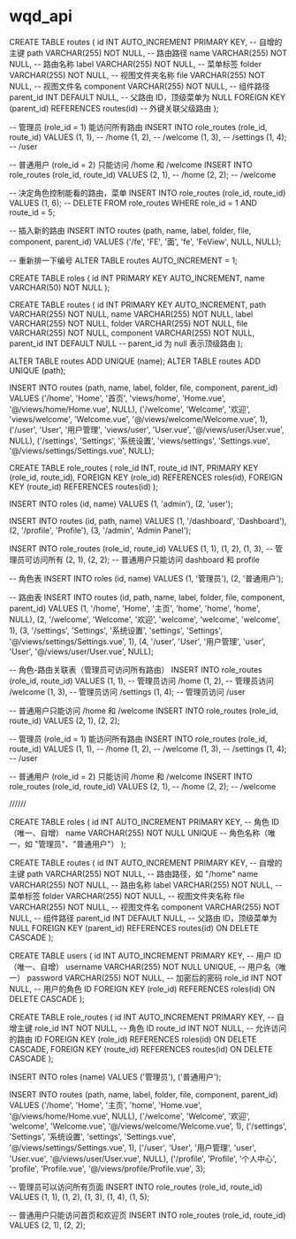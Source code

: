 # wqd_api

<!-- 创建routes -->

CREATE TABLE routes (
id INT AUTO_INCREMENT PRIMARY KEY, -- 自增的主键
path VARCHAR(255) NOT NULL, -- 路由路径
name VARCHAR(255) NOT NULL, -- 路由名称
label VARCHAR(255) NOT NULL, -- 菜单标签
folder VARCHAR(255) NOT NULL, -- 视图文件夹名称
file VARCHAR(255) NOT NULL, -- 视图文件名
component VARCHAR(255) NOT NULL, -- 组件路径
parent_id INT DEFAULT NULL, -- 父路由 ID，顶级菜单为 NULL
FOREIGN KEY (parent_id) REFERENCES routes(id) -- 外键关联父级路由
);

-- 管理员 (role_id = 1) 能访问所有路由
INSERT INTO role_routes (role_id, route_id) VALUES
(1, 1), -- /home
(1, 2), -- /welcome
(1, 3), -- /settings
(1, 4); -- /user

-- 普通用户 (role_id = 2) 只能访问 /home 和 /welcome
INSERT INTO role_routes (role_id, route_id) VALUES
(2, 1), -- /home
(2, 2); -- /welcome

-- 决定角色控制能看的路由，菜单
INSERT INTO role_routes (role_id, route_id) VALUES (1, 6);
-- DELETE FROM role_routes WHERE role_id = 1 AND route_id = 5;

-- 插入新的路由
INSERT INTO routes (path, name, label, folder, file, component, parent_id)
VALUES ('/fe', 'FE', '面', 'fe', 'FeView', NULL, NULL);

-- 重新排一下编号
ALTER TABLE routes AUTO_INCREMENT = 1;

<!-- 不确定 -->

CREATE TABLE roles (
id INT PRIMARY KEY AUTO_INCREMENT,
name VARCHAR(50) NOT NULL
);

CREATE TABLE routes (
id INT PRIMARY KEY AUTO_INCREMENT,
path VARCHAR(255) NOT NULL,
name VARCHAR(255) NOT NULL,
label VARCHAR(255) NOT NULL,
folder VARCHAR(255) NOT NULL,
file VARCHAR(255) NOT NULL,
component VARCHAR(255) NOT NULL,
parent_id INT DEFAULT NULL -- parent_id 为 null 表示顶级路由
);

ALTER TABLE routes ADD UNIQUE (name);
ALTER TABLE routes ADD UNIQUE (path);

INSERT INTO routes (path, name, label, folder, file, component, parent_id) VALUES
('/home', 'Home', '首页', 'views/home', 'Home.vue', '@/views/home/Home.vue', NULL),
('/welcome', 'Welcome', '欢迎', 'views/welcome', 'Welcome.vue', '@/views/welcome/Welcome.vue', 1),
('/user', 'User', '用户管理', 'views/user', 'User.vue', '@/views/user/User.vue', NULL),
('/settings', 'Settings', '系统设置', 'views/settings', 'Settings.vue', '@/views/settings/Settings.vue', NULL);

CREATE TABLE role_routes (
role_id INT,
route_id INT,
PRIMARY KEY (role_id, route_id),
FOREIGN KEY (role_id) REFERENCES roles(id),
FOREIGN KEY (route_id) REFERENCES routes(id)
);

INSERT INTO roles (id, name) VALUES (1, 'admin'), (2, 'user');

INSERT INTO routes (id, path, name) VALUES
(1, '/dashboard', 'Dashboard'),
(2, '/profile', 'Profile'),
(3, '/admin', 'Admin Panel');

INSERT INTO role_routes (role_id, route_id) VALUES
(1, 1), (1, 2), (1, 3), -- 管理员可访问所有
(2, 1), (2, 2); -- 普通用户只能访问 dashboard 和 profile

-- 角色表
INSERT INTO roles (id, name) VALUES
(1, '管理员'),
(2, '普通用户');

-- 路由表
INSERT INTO routes (id, path, name, label, folder, file, component, parent_id) VALUES
(1, '/home', 'Home', '主页', 'home', 'home', 'home', NULL),
(2, '/welcome', 'Welcome', '欢迎', 'welcome', 'welcome', 'welcome', 1),
(3, '/settings', 'Settings', '系统设置', 'settings', 'Settings', '@/views/settings/Settings.vue', 1),
(4, '/user', 'User', '用户管理', 'user', 'User', '@/views/user/User.vue', NULL);

-- 角色-路由关联表（管理员可访问所有路由）
INSERT INTO role_routes (role_id, route_id) VALUES
(1, 1), -- 管理员访问 /home
(1, 2), -- 管理员访问 /welcome
(1, 3), -- 管理员访问 /settings
(1, 4); -- 管理员访问 /user

-- 普通用户只能访问 /home 和 /welcome
INSERT INTO role_routes (role_id, route_id) VALUES
(2, 1),
(2, 2);

-- 管理员 (role_id = 1) 能访问所有路由
INSERT INTO role_routes (role_id, route_id) VALUES
(1, 1), -- /home
(1, 2), -- /welcome
(1, 3), -- /settings
(1, 4); -- /user

-- 普通用户 (role_id = 2) 只能访问 /home 和 /welcome
INSERT INTO role_routes (role_id, route_id) VALUES
(2, 1), -- /home
(2, 2); -- /welcome

//////

CREATE TABLE roles (
id INT AUTO_INCREMENT PRIMARY KEY, -- 角色 ID（唯一、自增）
name VARCHAR(255) NOT NULL UNIQUE -- 角色名称（唯一，如 "管理员"、"普通用户"）
);

CREATE TABLE routes (
id INT AUTO_INCREMENT PRIMARY KEY, -- 自增的主键
path VARCHAR(255) NOT NULL, -- 路由路径，如 "/home"
name VARCHAR(255) NOT NULL, -- 路由名称
label VARCHAR(255) NOT NULL, -- 菜单标签
folder VARCHAR(255) NOT NULL, -- 视图文件夹名称
file VARCHAR(255) NOT NULL, -- 视图文件名
component VARCHAR(255) NOT NULL, -- 组件路径
parent_id INT DEFAULT NULL, -- 父路由 ID，顶级菜单为 NULL
FOREIGN KEY (parent_id) REFERENCES routes(id) ON DELETE CASCADE
);

CREATE TABLE users (
id INT AUTO_INCREMENT PRIMARY KEY, -- 用户 ID（唯一、自增）
username VARCHAR(255) NOT NULL UNIQUE, -- 用户名（唯一）
password VARCHAR(255) NOT NULL, -- 加密后的密码
role_id INT NOT NULL, -- 用户的角色 ID
FOREIGN KEY (role_id) REFERENCES roles(id) ON DELETE CASCADE
);

CREATE TABLE role_routes (
id INT AUTO_INCREMENT PRIMARY KEY, -- 自增主键
role_id INT NOT NULL, -- 角色 ID
route_id INT NOT NULL, -- 允许访问的路由 ID
FOREIGN KEY (role_id) REFERENCES roles(id) ON DELETE CASCADE,
FOREIGN KEY (route_id) REFERENCES routes(id) ON DELETE CASCADE
);

INSERT INTO roles (name) VALUES
('管理员'),
('普通用户');

INSERT INTO routes (path, name, label, folder, file, component, parent_id) VALUES
('/home', 'Home', '主页', 'home', 'Home.vue', '@/views/home/Home.vue', NULL),
('/welcome', 'Welcome', '欢迎', 'welcome', 'Welcome.vue', '@/views/welcome/Welcome.vue', 1),
('/settings', 'Settings', '系统设置', 'settings', 'Settings.vue', '@/views/settings/Settings.vue', 1),
('/user', 'User', '用户管理', 'user', 'User.vue', '@/views/user/User.vue', NULL),
('/profile', 'Profile', '个人中心', 'profile', 'Profile.vue', '@/views/profile/Profile.vue', 3);

-- 管理员可以访问所有页面
INSERT INTO role_routes (role_id, route_id) VALUES
(1, 1), (1, 2), (1, 3), (1, 4), (1, 5);

-- 普通用户只能访问首页和欢迎页
INSERT INTO role_routes (role_id, route_id) VALUES
(2, 1), (2, 2);
